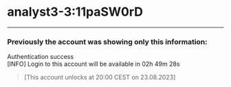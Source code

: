 # analyst3-3:11paSW0rD

---

### Previously the account was showing only this information:<br>
Authentication success<br>
[INFO] Login to this account  will be available in 02h 49m 28s<br>
> [This account unlocks at 20:00 CEST on 23.08.2023]
